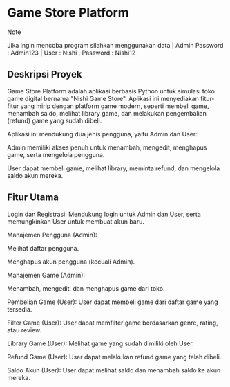# Game Store Platform
> [!NOTE]
> Jika ingin mencoba program silahkan menggunakan data |
> Admin Password : Admin123 | User : Nishi , Password : Nishi12

## **Deskripsi Proyek**

Game Store Platform adalah aplikasi berbasis Python untuk simulasi toko game digital bernama "Nishi Game Store". Aplikasi ini menyediakan fitur-fitur yang mirip dengan platform game modern, seperti membeli game, menambah saldo, melihat library game, dan melakukan pengembalian (refund) game yang sudah dibeli.

Aplikasi ini mendukung dua jenis pengguna, yaitu Admin dan User:

Admin memiliki akses penuh untuk menambah, mengedit, menghapus game, serta mengelola pengguna.

User dapat membeli game, melihat library, meminta refund, dan mengelola saldo akun mereka.

## **Fitur Utama**

Login dan Registrasi: Mendukung login untuk Admin dan User, serta memungkinkan User untuk membuat akun baru.

Manajemen Pengguna (Admin):

Melihat daftar pengguna.

Menghapus akun pengguna (kecuali Admin).

Manajemen Game (Admin):

Menambah, mengedit, dan menghapus game dari toko.

Pembelian Game (User): User dapat membeli game dari daftar game yang tersedia.

Filter Game (User): User dapat memfilter game berdasarkan genre, rating, atau review.

Library Game (User): Melihat game yang sudah dimiliki oleh User.

Refund Game (User): User dapat melakukan refund game yang telah dibeli.

Saldo Akun (User): User dapat melihat saldo dan menambah saldo ke akun mereka.
